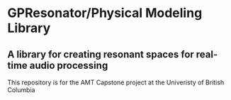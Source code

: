 <h1>GPResonator/Physical Modeling Library</h1>
<h2>A library for creating resonant spaces for real-time audio processing</h2>
This repository is for the AMT Capstone project at the Univeristy of British Columbia